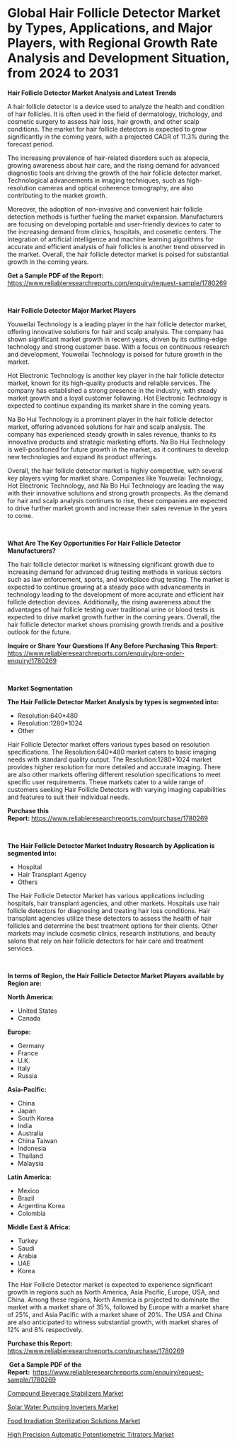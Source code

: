 <p><h1>Global Hair Follicle Detector Market by Types, Applications, and Major Players, with Regional Growth Rate Analysis and Development Situation, from 2024 to 2031</h1></p><p><strong>Hair Follicle Detector Market Analysis and Latest Trends</strong></p>
<p><p>A hair follicle detector is a device used to analyze the health and condition of hair follicles. It is often used in the field of dermatology, trichology, and cosmetic surgery to assess hair loss, hair growth, and other scalp conditions. The market for hair follicle detectors is expected to grow significantly in the coming years, with a projected CAGR of 11.3% during the forecast period.</p><p>The increasing prevalence of hair-related disorders such as alopecia, growing awareness about hair care, and the rising demand for advanced diagnostic tools are driving the growth of the hair follicle detector market. Technological advancements in imaging techniques, such as high-resolution cameras and optical coherence tomography, are also contributing to the market growth.</p><p>Moreover, the adoption of non-invasive and convenient hair follicle detection methods is further fueling the market expansion. Manufacturers are focusing on developing portable and user-friendly devices to cater to the increasing demand from clinics, hospitals, and cosmetic centers. The integration of artificial intelligence and machine learning algorithms for accurate and efficient analysis of hair follicles is another trend observed in the market. Overall, the hair follicle detector market is poised for substantial growth in the coming years.</p></p>
<p><strong>Get a Sample PDF of the Report:&nbsp;</strong> <a href="https://www.reliableresearchreports.com/enquiry/request-sample/1780269">https://www.reliableresearchreports.com/enquiry/request-sample/1780269</a></p>
<p>&nbsp;</p>
<p><strong>Hair Follicle Detector Major Market Players</strong></p>
<p><p>Youweilai Technology is a leading player in the hair follicle detector market, offering innovative solutions for hair and scalp analysis. The company has shown significant market growth in recent years, driven by its cutting-edge technology and strong customer base. With a focus on continuous research and development, Youweilai Technology is poised for future growth in the market.</p><p>Hot Electronic Technology is another key player in the hair follicle detector market, known for its high-quality products and reliable services. The company has established a strong presence in the industry, with steady market growth and a loyal customer following. Hot Electronic Technology is expected to continue expanding its market share in the coming years.</p><p>Na Bo Hui Technology is a prominent player in the hair follicle detector market, offering advanced solutions for hair and scalp analysis. The company has experienced steady growth in sales revenue, thanks to its innovative products and strategic marketing efforts. Na Bo Hui Technology is well-positioned for future growth in the market, as it continues to develop new technologies and expand its product offerings.</p><p>Overall, the hair follicle detector market is highly competitive, with several key players vying for market share. Companies like Youweilai Technology, Hot Electronic Technology, and Na Bo Hui Technology are leading the way with their innovative solutions and strong growth prospects. As the demand for hair and scalp analysis continues to rise, these companies are expected to drive further market growth and increase their sales revenue in the years to come.</p></p>
<p>&nbsp;</p>
<p><strong>What Are The Key Opportunities For Hair Follicle Detector Manufacturers?</strong></p>
<p><p>The hair follicle detector market is witnessing significant growth due to increasing demand for advanced drug testing methods in various sectors such as law enforcement, sports, and workplace drug testing. The market is expected to continue growing at a steady pace with advancements in technology leading to the development of more accurate and efficient hair follicle detection devices. Additionally, the rising awareness about the advantages of hair follicle testing over traditional urine or blood tests is expected to drive market growth further in the coming years. Overall, the hair follicle detector market shows promising growth trends and a positive outlook for the future.</p></p>
<p><strong>Inquire or Share Your Questions If Any Before Purchasing This Report:</strong> <a href="https://www.reliableresearchreports.com/enquiry/pre-order-enquiry/1780269">https://www.reliableresearchreports.com/enquiry/pre-order-enquiry/1780269</a></p>
<p>&nbsp;</p>
<p><strong>Market Segmentation</strong></p>
<p><strong>The Hair Follicle Detector Market Analysis by types is segmented into:</strong></p>
<p><ul><li>Resolution:640*480</li><li>Resolution:1280*1024</li><li>Other</li></ul></p>
<p><p>Hair Follicle Detector market offers various types based on resolution specifications. The Resolution:640*480 market caters to basic imaging needs with standard quality output. The Resolution:1280*1024 market provides higher resolution for more detailed and accurate imaging. There are also other markets offering different resolution specifications to meet specific user requirements. These markets cater to a wide range of customers seeking Hair Follicle Detectors with varying imaging capabilities and features to suit their individual needs.</p></p>
<p><strong>Purchase this Report:&nbsp;</strong><a href="https://www.reliableresearchreports.com/purchase/1780269">https://www.reliableresearchreports.com/purchase/1780269</a></p>
<p>&nbsp;</p>
<p><strong>The Hair Follicle Detector Market Industry Research by Application is segmented into:</strong></p>
<p><ul><li>Hospital</li><li>Hair Transplant Agency</li><li>Others</li></ul></p>
<p><p>The Hair Follicle Detector Market has various applications including hospitals, hair transplant agencies, and other markets. Hospitals use hair follicle detectors for diagnosing and treating hair loss conditions. Hair transplant agencies utilize these detectors to assess the health of hair follicles and determine the best treatment options for their clients. Other markets may include cosmetic clinics, research institutions, and beauty salons that rely on hair follicle detectors for hair care and treatment services.</p></p>
<p>&nbsp;</p>
<p><strong>In terms of Region, the Hair Follicle Detector Market Players available by Region are:</strong></p>
<p>
    <p> <strong> North America: </strong>
        <ul>
            <li>United States</li>
            <li>Canada</li>
        </ul>
        </p> 
    <p> <strong> Europe: </strong>
        <ul>
            <li>Germany</li>
            <li>France</li>
            <li>U.K.</li>
            <li>Italy</li>
            <li>Russia</li>
        </ul>
        </p> 
    <p> <strong> Asia-Pacific: </strong>
        <ul>
            <li>China</li>
            <li>Japan</li>
            <li>South Korea</li>
            <li>India</li>
            <li>Australia</li>
            <li>China Taiwan</li>
            <li>Indonesia</li>
            <li>Thailand</li>
            <li>Malaysia</li>
        </ul>
        </p> 
    <p> <strong> Latin America: </strong>
        <ul>
            <li>Mexico</li>
            <li>Brazil</li>
            <li>Argentina Korea</li>
            <li>Colombia</li>
        </ul>
        </p> 
    <p> <strong> Middle East & Africa: </strong>
        <ul>
            <li>Turkey</li>
            <li>Saudi</li>
            <li>Arabia</li>
            <li>UAE</li>
            <li>Korea</li>
        </ul>
    </p>
    </p>
<p><p>The Hair Follicle Detector market is expected to experience significant growth in regions such as North America, Asia Pacific, Europe, USA, and China. Among these regions, North America is projected to dominate the market with a market share of 35%, followed by Europe with a market share of 25%, and Asia Pacific with a market share of 20%. The USA and China are also anticipated to witness substantial growth, with market shares of 12% and 8% respectively.</p></p>
<p><strong>Purchase this Report: </strong><a href="https://www.reliableresearchreports.com/purchase/1780269">https://www.reliableresearchreports.com/purchase/1780269</a></p>
<p>&nbsp;<strong>Get a Sample PDF of the Report:&nbsp;&nbsp;</strong><a href="https://www.reliableresearchreports.com/enquiry/request-sample/1780269">https://www.reliableresearchreports.com/enquiry/request-sample/1780269</a></p>
<p><strong></strong></p>
<p><p><a href="https://github.com/pizolina/Market-Research-Report-List-3/blob/main/compound-beverage-stabilizers-market.md">Compound Beverage Stabilizers Market</a></p><p><a href="https://github.com/dimitrishawkinswaynenp91rgz/Market-Research-Report-List-1/blob/main/solar-water-pumping-inverters-market.md">Solar Water Pumping Inverters Market</a></p><p><a href="https://github.com/tamvrosiya/Market-Research-Report-List-2/blob/main/food-irradiation-sterilization-solutions-market.md">Food Irradiation Sterilization Solutions Market</a></p><p><a href="https://github.com/danielneavesallisons03mba/Market-Research-Report-List-1/blob/main/high-precision-automatic-potentiometric-titrators-market.md">High Precision Automatic Potentiometric Titrators Market</a></p></p>